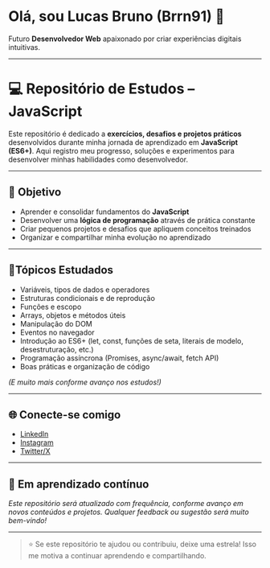 # Olá, sou Lucas Bruno (Brrn91) 👋

Futuro **Desenvolvedor Web** apaixonado por criar experiências digitais intuitivas.

---

# 💻 Repositório de Estudos – JavaScript

Este repositório é dedicado a **exercícios, desafios e projetos práticos** desenvolvidos durante minha jornada de aprendizado em **JavaScript (ES6+)**.
Aqui registro meu progresso, soluções e experimentos para desenvolver minhas habilidades como desenvolvedor.

---

## 🚀 Objetivo

- Aprender e consolidar fundamentos do **JavaScript**
- Desenvolver uma **lógica de programação** através de prática constante
- Criar pequenos projetos e desafios que apliquem conceitos treinados
- Organizar e compartilhar minha evolução no aprendizado

---

## 🧱Tópicos Estudados

- Variáveis, tipos de dados e operadores
- Estruturas condicionais e de reprodução
- Funções e escopo
- Arrays, objetos e métodos úteis
- Manipulação do DOM
- Eventos no navegador
- Introdução ao ES6+ (let, const, funções de seta, literais de modelo, desestruturação, etc.)
- Programação assíncrona (Promises, async/await, fetch API)
- Boas práticas e organização de código

*(E muito mais conforme avanço nos estudos!)*

---

## 🌐 Conecte-se comigo

- [LinkedIn](https://www.linkedin.com/in/lcsbrn/)
- [Instagram](https://www.instagram.com/lucas.mafr4/)
- [Twitter/X](https://x.com/brrn91/)

---

## 🧠 Em aprendizado contínuo

*Este repositório será atualizado com frequência, conforme avanço em novos conteúdos e projetos. Qualquer feedback ou sugestão será muito bem-vindo!*

---

> ⭐ Se este repositório te ajudou ou contribuiu, deixe uma estrela! Isso me motiva a continuar aprendendo e compartilhando.

